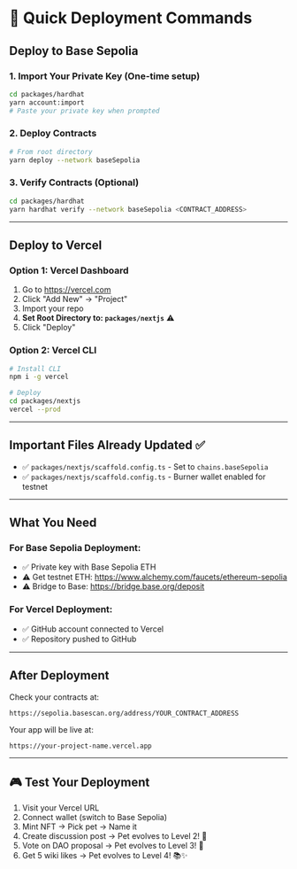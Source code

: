# 🚀 Quick Deployment Commands

## Deploy to Base Sepolia

### 1. Import Your Private Key (One-time setup)
```bash
cd packages/hardhat
yarn account:import
# Paste your private key when prompted
```

### 2. Deploy Contracts
```bash
# From root directory
yarn deploy --network baseSepolia
```

### 3. Verify Contracts (Optional)
```bash
cd packages/hardhat
yarn hardhat verify --network baseSepolia <CONTRACT_ADDRESS>
```

---

## Deploy to Vercel

### Option 1: Vercel Dashboard
1. Go to https://vercel.com
2. Click "Add New" → "Project"
3. Import your repo
4. **Set Root Directory to: `packages/nextjs`** ⚠️
5. Click "Deploy"

### Option 2: Vercel CLI
```bash
# Install CLI
npm i -g vercel

# Deploy
cd packages/nextjs
vercel --prod
```

---

## Important Files Already Updated ✅

- ✅ `packages/nextjs/scaffold.config.ts` - Set to `chains.baseSepolia`
- ✅ `packages/nextjs/scaffold.config.ts` - Burner wallet enabled for testnet

---

## What You Need

### For Base Sepolia Deployment:
- ✅ Private key with Base Sepolia ETH
- ⚠️ Get testnet ETH: https://www.alchemy.com/faucets/ethereum-sepolia
- ⚠️ Bridge to Base: https://bridge.base.org/deposit

### For Vercel Deployment:
- ✅ GitHub account connected to Vercel
- ✅ Repository pushed to GitHub

---

## After Deployment

Check your contracts at:
```
https://sepolia.basescan.org/address/YOUR_CONTRACT_ADDRESS
```

Your app will be live at:
```
https://your-project-name.vercel.app
```

---

## 🎮 Test Your Deployment

1. Visit your Vercel URL
2. Connect wallet (switch to Base Sepolia)
3. Mint NFT → Pick pet → Name it
4. Create discussion post → Pet evolves to Level 2! 🎉
5. Vote on DAO proposal → Pet evolves to Level 3! 👑
6. Get 5 wiki likes → Pet evolves to Level 4! 📚✨
